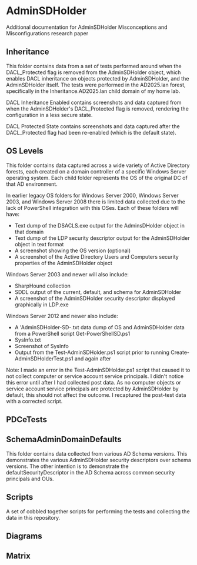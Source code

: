 # AdminSDHolder

Additional documentation for AdminSDHolder Misconceptions and Misconfigurations research paper

## Inheritance

This folder contains data from a set of tests performed around when the DACL_Protected flag is removed from the AdminSDHolder object, which enables DACL inheritance on objects protected by AdminSDHolder, and the AdminSDHolder itself. The tests were performed in the AD2025.lan forest, specifically in the Inheritance.AD2025.lan child domain of my home lab.

DACL Inheritance Enabled contains screenshots and data captured from when the AdminSDHolder's DACL_Protected flag is removed, rendering the configuration in a less secure state.

DACL Protected State contains screenshots and data captured after the DACL_Protected flag had been re-enabled (which is the default state).

## OS Levels

This folder contains data captured across a wide variety of Active Directory forests, each created on a domain controller of a specific Windows Server operating system. Each child folder represents the OS of the original DC of that AD environment.

In earlier legacy OS folders for Windows Server 2000, Windows Server 2003, and Windows Server 2008 there is limited data collected due to the lack of PowerShell integration with this OSes. Each of these folders will have:

- Text dump of the DSACLS.exe output for the AdminsDHolder object in that domain
- Text dump of the LDP security descriptor output for the AdminSDHolder object in text format
- A screenshot showing the OS version (optional)
- A screenshot of the Active Directory Users and Computers security properties of the AdminSDHolder object

Windows Server 2003 and newer will also include:

- SharpHound collection
- SDDL output of the current, default, and schema for AdminSDHolder
- A screenshot of the AdminSDHolder security descriptor displayed graphically in LDP.exe

Windows Server 2012 and newer also include:

- A 'AdminSDHolder-SD-<version>.txt data dump of OS and AdminSDHolder data from a PowerShell script Get-PowerShellSD.ps1
- SysInfo.txt
- Screenshot of SysInfo
- Output from the Test-AdminSDHolder.ps1 script prior to running Create-AdminSDHolderTest.ps1 and again after

Note: I made an error in the Test-AdminSDHolder.ps1 script that caused it to not collect computer or service account service principals. I didn't notice this error until after I had collected post data. As no computer objects or service account service principals are protected by AdminSDHolder by default, this should not affect the outcome. I recaptured the post-test data with a corrected script.

## PDCeTests

## SchemaAdminDomainDefaults

This folder contains data collected from various AD Schema versions. This demonstrates the various AdminSDHolder security descriptors over schema versions. The other intention is to demonstrate the defaultSecurityDescriptor in the AD Schema across common security principals and OUs.

## Scripts

A set of cobbled together scripts for performing the tests and collecting the data in this repository.

## Diagrams

## Matrix
